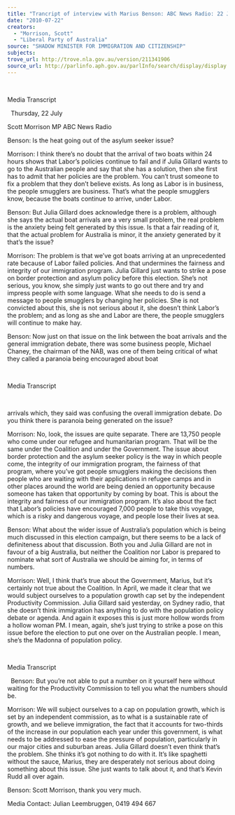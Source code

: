 ```yaml
---
title: "Trancript of interview with Marius Benson: ABC News Radio: 22 July 2010: [asylum seekers]."
date: "2010-07-22"
creators:
  - "Morrison, Scott"
  - "Liberal Party of Australia"
source: "SHADOW MINISTER FOR IMMIGRATION AND CITIZENSHIP"
subjects:
trove_url: http://trove.nla.gov.au/version/211341906
source_url: http://parlinfo.aph.gov.au/parlInfo/search/display/display.w3p;query=Id%3A%22media/pressrel/38GX6%22
---
```


   

 

 Media Transcript 

   Thursday, 22 July 

 Scott Morrison MP  ABC News Radio 

 

 Benson: Is the heat going out of the asylum seeker issue? 

 Morrison: I think there’s no doubt that the arrival of two boats within 24 hours  shows that Labor’s policies continue to fail and if Julia Gillard wants  to go to the Australian people and say that she has a solution, then  she first has to admit that her policies are the problem.  You can’t  trust someone to fix a problem that they don’t believe exists.  As long  as Labor is in business, the people smugglers are business.  That’s  what the people smugglers know, because the boats continue to  arrive, under Labor. 

 Benson: But Julia Gillard does acknowledge there is a problem, although she  says the actual boat arrivals are a very small problem, the real  problem is the anxiety being felt generated by this issue.  Is that a fair  reading of it, that the actual problem for Australia is minor, it the  anxiety generated by it that’s the issue? 

 Morrison: The problem is that we’ve got boats arriving at an unprecedented rate  because of Labor failed policies.  And that undermines the fairness  and integrity of our immigration program.  Julia Gillard just wants to  strike a pose on border protection and asylum policy before this  election. She’s not serious, you know, she simply just wants to go out  there and try and impress people with some language.  What she  needs to do is send a message to people smugglers by changing her  policies.  She is not convicted about this, she is not serious about it,  she doesn’t think Labor’s the problem; and as long as she and Labor  are there, the people smugglers will continue to make hay. 

 Benson: Now just on that issue on the link between the boat arrivals and the  general immigration debate, there was some business people,  Michael Chaney, the chairman of the NAB, was one of them being  critical of what they called a paranoia being encouraged about boat 

   

 

 Media Transcript 

  

 arrivals which, they said was confusing the overall immigration  debate.  Do you think there is paranoia being generated on the issue? 

 Morrison: No, look, the issues are quite separate.  There are 13,750 people who  come under our refugee and humanitarian program.  That will be the  same under the Coalition and under the Government.  The issue  about border protection and the asylum seeker policy is the way in  which people come, the integrity of our immigration program, the  fairness of that program, where you’ve got people smugglers making  the decisions then people who are waiting with their applications in  refugee camps and in other places around the world are being denied  an opportunity because someone has taken that opportunity by  coming by boat.  This is about the integrity and fairness of our  immigration program.  It’s also about the fact that Labor’s policies  have encouraged 7,000 people to take this voyage, which is a risky  and dangerous voyage, and people lose their lives at sea. 

 Benson: What about the wider issue of Australia’s population which is being  much discussed in this election campaign, but there seems to be a  lack of definiteness about that discussion.  Both you and Julia Gillard  are not in favour of a big Australia, but neither the Coalition nor Labor  is prepared to nominate what sort of Australia we should be aiming  for, in terms of numbers. 

 Morrison: Well, I think that’s true about the Government, Marius, but it’s  certainly not true about the Coalition.  In April, we made it clear that  we would subject ourselves to a population growth cap set by the  independent Productivity Commission.  Julia Gillard said yesterday,  on Sydney radio, that she doesn’t think immigration has anything to  do with the population policy debate or agenda.  And again it exposes  this is just more hollow words from a hollow woman PM.  I mean,  again, she’s just trying to strike a pose on this issue before the  election to put one over on the Australian people.  I mean, she’s the  Madonna of population policy. 

   

 

 Media Transcript 

   Benson: But you’re not able to put a number on it yourself here without  waiting for the Productivity Commission to tell you what the numbers  should be. 

 Morrison: We will subject ourselves to a cap on population growth,  which is set  by an independent commission, as to what is a sustainable rate of  growth, and we believe immigration, the fact that it accounts for two-thirds of the increase in our population each year under this  government, is what needs to be addressed to ease the pressure of  population, particularly in our major cities and suburban areas.  Julia  Gillard doesn’t even think that’s the problem.  She thinks it’s got  nothing to do with it.  It’s like spaghetti without the sauce, Marius,  they are desperately not serious about doing something about this  issue.  She just wants to talk about it, and that’s Kevin Rudd all over  again. 

 Benson: Scott Morrison, thank you very much. 

 

 

 Media Contact: Julian Leembruggen, 0419 494 667 

